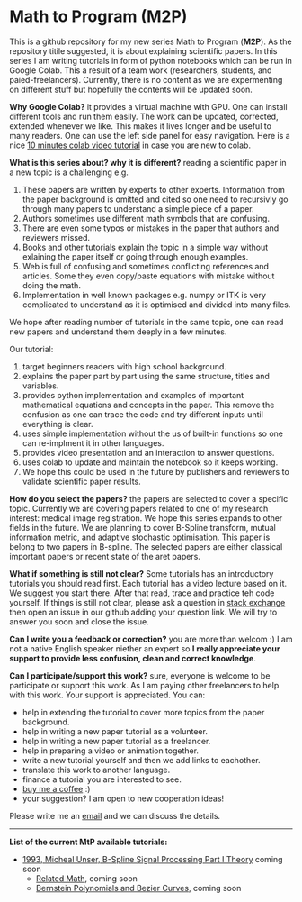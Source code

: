 # **Math to Program (M2P)**


This is a github repository for my new series Math to Program (**M2P**). As the repository titile suggested, it is about explaining scientific papers. In this series I am writing tutorials in form of python notebooks which can be run in Google Colab. This a result of a team work (researchers, students, and paied-freelancers). Currently, there is no content as we are expermenting on different stuff but hopefully the contents will be updated soon.

**Why Google Colab?** it provides a virtual machine with GPU. One can install different tools and run them easily. The work can be updated, corrected, extended whenever we like. This makes it lives longer and be useful to many readers. One can use the left side panel for easy navigation. Here is a nice [10 minutes colab video tutorial]() in case you are new to colab.

**What is this series about? why it is different?** reading a scientific paper in a new topic is a challenging e.g. 
1. These papers are written by experts to other experts. Information from the paper background is omitted and cited so one need to recursivly go through many papers to understand a simple piece of a paper.
2. Authors sometimes use different math symbols that are confusing. 
3. There are even some typos or mistakes in the paper that authors and reviewers missed.
4. Books and other tutorials explain the topic in a simple way without exlaining the paper itself or going through enough examples.
5. Web is full of confusing and sometimes conflicting references and articles. Some they even copy/paste equations with mistake without doing the math. 
6. Implementation in well known packages e.g. numpy or ITK is very complicated to understand as it is optimised and divided into many files. 

We hope after reading number of tutorials in the same topic, one can read new papers and understand them deeply in a few minutes.

Our tutorial:

1. target beginners readers with high school background.
2. explains the paper part by part using the same structure, titles and variables. 
3. provides python implementation and examples of important mathematical equations and concepts in the paper. This remove the confusion as one can trace the code and try different inputs until everything is clear.
4. uses simple implementation without the us of built-in functions so one can re-implment it in other languages. 
5. provides video presentation and an interaction to answer questions.
6. uses colab to update and maintain the notebook so it keeps working. 
7. We hope this could be used in the future by publishers and reviewers to validate scientific paper results. 

**How do you select the papers?** the papers are selected to cover a specific topic. Currently we are covering papers related to one of my research interest: medical image registration. We hope this series expands to other fields in the future. We are planning to cover B-Spline transform, mutual information metric, and adaptive stochastic optimisation. This paper is belong to two papers in B-spline. The selected papers are either classical important papers or recent state of the aret papers. 

**What if something is still not clear?** Some tutorials has an introductory tutorials you should read first. Each tutorial has a video lecture based on it. We suggest you start there. After that read, trace and practice teh code yourself. If things is still not clear, please ask a question in [stack exchange]() then open an issue in our github adding your question link. We will try to answer you soon and close the issue.

**Can I write you a feedback or correction?** you are more than welcom :) I am not a native English speaker niether an expert so **I really appreciate your support to provide less confusion, clean and correct knowledge**. 

**Can I participate/support this work?** sure, everyone is welcome to be participate or support this work. As I am paying other freelancers to help with this work. Your support is appreciated. You can:
   - help in extending the tutorial to cover more topics from the paper background.
   - help in writing a new paper tutorial as a volunteer.
   - help in writing a new paper tutorial as a freelancer.
   - help in preparing a video or animation together.
   - write a new tutorial yourself and then we add links to eachother.
   - translate this work to another language.
   - finance a tutorial you are interested to see.
   - [buy me a coffee]() :)
   - your suggestion? I am open to new cooperation ideas!

Please write me an [email](ibr.exg@gmail.com) and we can discuss the details. 

----


**List of the current MtP available tutorials:**
* [1993, Micheal Unser, B-Spline Signal Processing Part I Theory]() coming soon
  - [Related Math](), coming soon
  - [Bernstein Polynomials and Bezier Curves](), coming soon 

